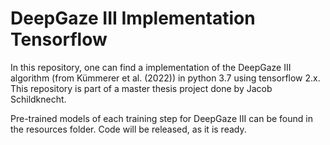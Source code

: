 # DeepGaze III Implementation Tensorflow

In this repository, one can find a implementation of the DeepGaze III algorithm (from Kümmerer et al. (2022)) in python 3.7 using tensorflow 2.x. This repository is part of a master thesis project done by Jacob Schildknecht.

Pre-trained models of each training step for DeepGaze III can be found in the resources folder. Code will be released, as it is ready.
